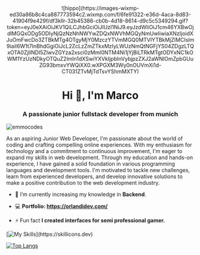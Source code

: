 <div align="center">
 ![hippo](https://images-wixmp-ed30a86b8c4ca887773594c2.wixmp.com/f/6fe91322-e36d-4aca-8d83-41904f9e429f/df3kllr-32b45386-cb0b-4d18-8614-d9c5c5349294.gif?token=eyJ0eXAiOiJKV1QiLCJhbGciOiJIUzI1NiJ9.eyJzdWIiOiJ1cm46YXBwOjdlMGQxODg5ODIyNjQzNzNhNWYwZDQxNWVhMGQyNmUwIiwiaXNzIjoidXJuOmFwcDo3ZTBkMTg4OTgyMjY0MzczYTVmMGQ0MTVlYTBkMjZlMCIsIm9iaiI6W1t7InBhdGgiOiJcL2ZcLzZmZTkxMzIyLWUzNmQtNGFjYS04ZDgzLTQxOTA0ZjllNDI5ZlwvZGYza2xsci0zMmI0NTM4Ni1jYjBiLTRkMTgtODYxNC1kOWM1YzUzNDkyOTQuZ2lmIn1dXSwiYXVkIjpbInVybjpzZXJ2aWNlOmZpbGUuZG93bmxvYWQiXX0.wXPGXM3Wy0nOUVmXi1d-CT031ZTvMjTdTsvYShmMXTY)
</div>

<h1 align="center">Hi 👋, I'm Marco</h1>
<h3 align="center">A passionate junior fullstack developer from munich</h3>

<p align="left"> <img src="https://komarev.com/ghpvc/?username=emmocodes&label=Profile%20views&color=0e75b6&style=flat" alt="emmocodes" /> </p>

As an aspiring Junior Web Developer, I'm passionate about the world of coding and crafting compelling online experiences. With my enthusiasm for technology and a commitment to continuous improvement, I'm eager to expand my skills in web development. Through my education and hands-on experience, I have gained a solid foundation in various programming languages and development tools. I'm motivated to tackle new challenges, learn from experienced developers, and develop innovative solutions to make a positive contribution to the web development industry.

- 🔭 I’m currently increasing my knowledge in **Backend**.

- 💻  **Portfolio: https://orlandidev.com/**

- ⚡ Fun fact **I created interfaces for semi professional gamer.**

<p align="left">

[![My Skills](https://skillicons.dev/icons?i=html,css,js,ts,vite,react,nodejs,express,figma,git,github,neovim,sass,tailwind,)](https://skillicons.dev)

[![Top Langs](https://github-readme-stats.vercel.app/api/top-langs/?username=EmmoCodes&layout=compact&theme=vision-friendly-dark)](https://github.com/anuraghazra/github-readme-stats)

